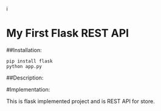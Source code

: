 i
# My First Flask REST API

##Installation:
```
pip install flask
python app.py
```

##Description:

#Implementation:

This is flask implemented project and is REST API for store.
